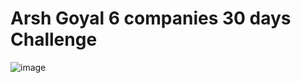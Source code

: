 # Arsh Goyal 6 companies 30 days Challenge

![image](https://github.com/TharunBalaji2004/arshgoyal-6companies-30days-challenge/assets/95350584/6daafdd7-12bd-4b22-ba46-8400cfcf10aa)
